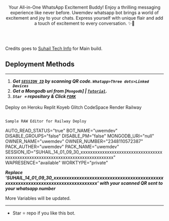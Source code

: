 
  <p align="center">Your All-in-One WhatsApp Excitement Buddy! Enjoy a thrilling messaging experience like never before. Uwemdev whatsapp bot brings a world of excitement and joy to your chats. Express yourself with unique flair and add a touch of excitement to every conversation. ✨🤖
  
  <br/><br/>
  
  Credits goes to <a href="https://github.com/SuhailTechInfo/">Suhail Tech Info</a> for Main build.</p>

  
  
 

 
## Deployment Methods
---
1. ***Get [`SESSION ID`](https://suhail-md-vtsf.onrender.com/scan)  by scanning QR code. `Whatapp>Three dots>Linked Devices`***
2.  ***Get a Mongodb uri from [`Mongodb`] | [`Tutorial`](https://youtu.be/4YEUtGlqkl4).***
3.  ***`Star ⭐` repository & Click [`FORK`](https://github.com/uwemdev/all-in-one-whatsapp-bot/fork)***

Deploy on
  Heroku
  Replit
  Koyeb
  Glitch
  CodeSpace
  Render
  Railway   

##

    Sample RAW Editor for Railway Deploy

AUTO_READ_STATUS="true"
BOT_NAME="uwemdev"
DISABLE_GROUPS="false"
DISABLE_PM="false"
MONGODB_URI="null"
OWNER_NAME="uwemdev"
OWNER_NUMBER="2348110572387"
PACK_AUTHER="uwemdev"
PACK_NAME="uwemdev"
SESSION_ID="SUHAIL_14_01_09_30_xxxxxxxxxxxxxxxxxxxxxxxxxxxxxxxxxxxxxxxxxxxxxxxxxxxxxxxxxxxxxxxxxxxxxxxxxxxxxxx"
WAPRESENCE="available"
WORKTYPE="private"

***Replace 'SUHAIL_14_01_09_30_xxxxxxxxxxxxxxxxxxxxxxxxxxxxxxxxxxxxxxxxxxxxxxxxxxxxxxxxxxxxxxxxxxxxxxxxxxxxxxx' with your scanned QR sent to your whatsapp number***

More Variables will be updated.

---

- Star ⭐ repo if you like this bot.




